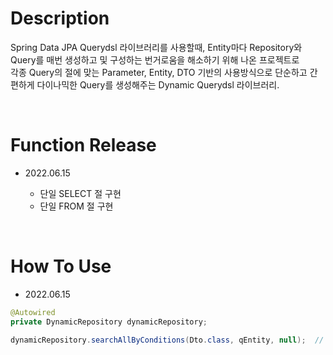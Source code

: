 # Description
Spring Data JPA Querydsl 라이브러리를 사용할때, Entity마다 Repository와 Query를 매번 생성하고 및 구성하는 번거로움을 해소하기 위해 나온 프로젝트로  
각종 Query의 절에 맞는 Parameter, Entity, DTO 기반의 사용방식으로 단순하고 간편하게 다이나믹한 Query를 생성해주는 Dynamic Querydsl 라이브러리.  

<br/>

# Function Release
- 2022.06.15

  -   단일 SELECT 절 구현
  -   단일 FROM 절 구현

<br/>

# How To Use
- 2022.06.15
``` Java
@Autowired
private DynamicRepository dynamicRepository;

dynamicRepository.searchAllByConditions(Dto.class, qEntity, null);  // 3rd parameter is not supported
```
